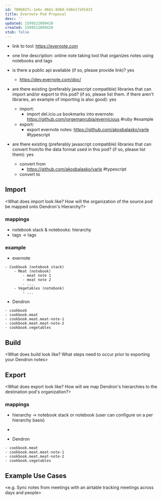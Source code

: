 ```yaml
---
id: 700b02fc-1e6c-46b1-8d68-5d8e17a55d33
title: Evernote Pod Proposal
desc: ''
updated: 1599522009420
created: 1599522009420
stub: false
---
```

- link to tool: <https://evernote.com>

- one line description: online note taking tool that organizes notes using notebooks and tags

- is there a public api available (if so, please provide link)? yes
  - <https://dev.evernote.com/doc/>

- are there existing (preferably javascript compatible) libraries that can import and/or export to this pod? (if so, please list them. if there aren't libraries, an example of importing is also good): yes
  - import:
    - import del.icio.us bookmarks into evernote: <https://github.com/jorgemanrubia/evernicious> #ruby #example
  - export:
    - export evernote notes: <https://github.com/akosbalasko/yarle> #typescript

- are there existing (preferably javascript compatible) libraries that can convert from/to the data format used in this pod? (if so, please list them): yes
  - convert from
    - <https://github.com/akosbalasko/yarle> #typescript
  - convert to

## Import

&lt;What does import look like? How will the organization of the source pod be mapped onto Dendron's Hierarchy?>

### mappings

- notebook stack & notebooks: hierarchy
- tags -> tags

### example

- evernote

```
- Cookbook (notebook stack)
    - Meat (notebook)
        - meat note 1
        - meat note 2
        - ...
    - Vegetables (notebook)
        - ...
```

- Dendron

```
- cookbook
- cookbook.meat
- cookbook.meat.meat-note-1
- cookbook.meat.meat-note-2
- cookbook.vegetables
```

## Build

&lt;What does build look like? What steps need to occur prior to exporting your Dendron notes>

## Export

&lt;What does export look like? How will we map Dendron's hierarchies to the destination pod's organization?>

### mappings

- hierarchy -> notebook stack or notebook (user can configure on a per hierarchy basis)

-

- Dendron

```
- cookbook.meat
- cookbook.meat.meat-note-1
- cookbook.meat.meat-note-2
- cookbook.vegetables
```

<!-- ## Configuration
<What might a configuration file look like to help make sure your data is formatted correctly ?>

e.g.
destinations:
  - destination:
      base: People
      table: Interactions
    src:
      meet.{today}.*
    mapping:
      fm.created: DateV2
      fm.type: Type
      section.noes: Notes
      section.people: People
 -->

## Example Use Cases

&lt;e.g. Sync notes from meetings with an airtable tracking meetings across days and people> 

